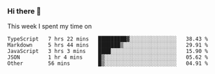 ### Hi there 👋

<!--
**qiruohan/qiruohan** is a ✨ _special_ ✨ repository because its `README.md` (this file) appears on your GitHub profile.

Here are some ideas to get you started:

- 🔭 I’m currently working on ...
- 🌱 I’m currently learning ...
- 👯 I’m looking to collaborate on ...
- 🤔 I’m looking for help with ...
- 💬 Ask me about ...
- 📫 How to reach me: ...
- 😄 Pronouns: ...
- ⚡ Fun fact: ...
-->

This week I spent my time on 
<!--START_SECTION:waka-->

```text
TypeScript   7 hrs 22 mins   █████████▓░░░░░░░░░░░░░░░   38.43 %
Markdown     5 hrs 44 mins   ███████▒░░░░░░░░░░░░░░░░░   29.91 %
JavaScript   3 hrs 3 mins    ████░░░░░░░░░░░░░░░░░░░░░   15.90 %
JSON         1 hr 4 mins     █▒░░░░░░░░░░░░░░░░░░░░░░░   05.62 %
Other        56 mins         █▒░░░░░░░░░░░░░░░░░░░░░░░   04.91 %
```

<!--END_SECTION:waka-->
